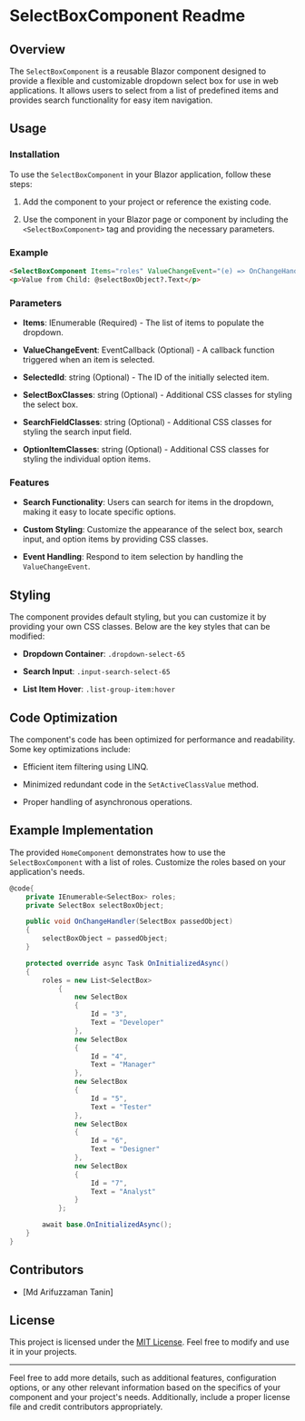# SelectBoxComponent Readme

## Overview

The `SelectBoxComponent` is a reusable Blazor component designed to provide a flexible and customizable dropdown select box for use in web applications. It allows users to select from a list of predefined items and provides search functionality for easy item navigation.

## Usage

### Installation

To use the `SelectBoxComponent` in your Blazor application, follow these steps:

1. Add the component to your project or reference the existing code.

2. Use the component in your Blazor page or component by including the `<SelectBoxComponent>` tag and providing the necessary parameters.

### Example

```html
<SelectBoxComponent Items="roles" ValueChangeEvent="(e) => OnChangeHandler(e)" SelectedId="5" />
<p>Value from Child: @selectBoxObject?.Text</p>
```

### Parameters

- **Items**: IEnumerable<SelectBox> (Required) - The list of items to populate the dropdown.

- **ValueChangeEvent**: EventCallback<SelectBox> (Optional) - A callback function triggered when an item is selected.

- **SelectedId**: string (Optional) - The ID of the initially selected item.

- **SelectBoxClasses**: string (Optional) - Additional CSS classes for styling the select box.

- **SearchFieldClasses**: string (Optional) - Additional CSS classes for styling the search input field.

- **OptionItemClasses**: string (Optional) - Additional CSS classes for styling the individual option items.

### Features

- **Search Functionality**: Users can search for items in the dropdown, making it easy to locate specific options.

- **Custom Styling**: Customize the appearance of the select box, search input, and option items by providing CSS classes.

- **Event Handling**: Respond to item selection by handling the `ValueChangeEvent`.

## Styling

The component provides default styling, but you can customize it by providing your own CSS classes. Below are the key styles that can be modified:

- **Dropdown Container**: `.dropdown-select-65`

- **Search Input**: `.input-search-select-65`

- **List Item Hover**: `.list-group-item:hover`

## Code Optimization

The component's code has been optimized for performance and readability. Some key optimizations include:

- Efficient item filtering using LINQ.

- Minimized redundant code in the `SetActiveClassValue` method.

- Proper handling of asynchronous operations.

## Example Implementation

The provided `HomeComponent` demonstrates how to use the `SelectBoxComponent` with a list of roles. Customize the roles based on your application's needs.

```csharp
@code{
    private IEnumerable<SelectBox> roles;
    private SelectBox selectBoxObject;

    public void OnChangeHandler(SelectBox passedObject)
    {
        selectBoxObject = passedObject;
    }

    protected override async Task OnInitializedAsync()
    {
        roles = new List<SelectBox>
            {
                new SelectBox
                {
                    Id = "3",
                    Text = "Developer"
                },
                new SelectBox
                {
                    Id = "4",
                    Text = "Manager"
                },
                new SelectBox
                {
                    Id = "5",
                    Text = "Tester"
                },
                new SelectBox
                {
                    Id = "6",
                    Text = "Designer"
                },
                new SelectBox
                {
                    Id = "7",
                    Text = "Analyst"
                }
            };

        await base.OnInitializedAsync();
    }
}
```

## Contributors

- [Md Arifuzzaman Tanin]

## License

This project is licensed under the [MIT License](LICENSE.md). Feel free to modify and use it in your projects.

---

Feel free to add more details, such as additional features, configuration options, or any other relevant information based on the specifics of your component and your project's needs. Additionally, include a proper license file and credit contributors appropriately.